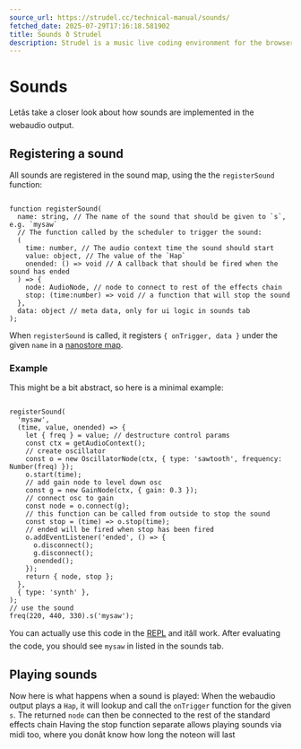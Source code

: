 ```yaml
---
source_url: https://strudel.cc/technical-manual/sounds/
fetched_date: 2025-07-29T17:16:18.581902
title: Sounds ð Strudel
description: Strudel is a music live coding environment for the browser, porting the TidalCycles pattern language to JavaScript.
---
```

 # Sounds

Letâs take a closer look about how sounds are implemented in the webaudio output.

## Registering a sound

All sounds are registered in the sound map, using the the `registerSound` function:


```

function registerSound(
  name: string, // The name of the sound that should be given to `s`, e.g. `mysaw`
  // The function called by the scheduler to trigger the sound:
  (
    time: number, // The audio context time the sound should start
    value: object, // The value of the `Hap`
    onended: () => void // A callback that should be fired when the sound has ended
  ) => {
    node: AudioNode, // node to connect to rest of the effects chain
    stop: (time:number) => void // a function that will stop the sound
  },
  data: object // meta data, only for ui logic in sounds tab
);

```


When `registerSound` is called, it registers `{ onTrigger, data }` under the given `name` in a [nanostore map](https://github.com/nanostores/nanostores#maps).

### Example

This might be a bit abstract, so here is a minimal example:


```

registerSound(
  'mysaw',
  (time, value, onended) => {
    let { freq } = value; // destructure control params
    const ctx = getAudioContext();
    // create oscillator
    const o = new OscillatorNode(ctx, { type: 'sawtooth', frequency: Number(freq) });
    o.start(time);
    // add gain node to level down osc
    const g = new GainNode(ctx, { gain: 0.3 });
    // connect osc to gain
    const node = o.connect(g);
    // this function can be called from outside to stop the sound
    const stop = (time) => o.stop(time);
    // ended will be fired when stop has been fired
    o.addEventListener('ended', () => {
      o.disconnect();
      g.disconnect();
      onended();
    });
    return { node, stop };
  },
  { type: 'synth' },
);
// use the sound
freq(220, 440, 330).s('mysaw');

```


You can actually use this code in the [REPL](_index.md) and itâll work.
After evaluating the code, you should see `mysaw` in listed in the sounds tab.

## Playing sounds

Now here is what happens when a sound is played:
When the webaudio output plays a `Hap`, it will lookup and call the `onTrigger` function for the given `s`.
The returned `node` can then be connected to the rest of the standard effects chain
Having the stop function separate allows playing sounds via midi too, where you donât know how long the noteon will last

 

